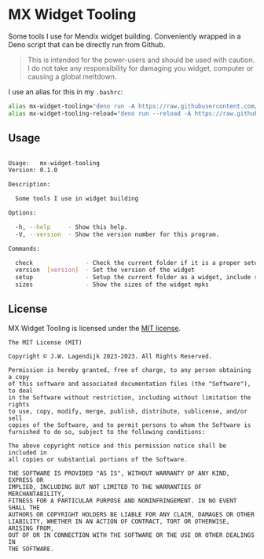 MX Widget Tooling
====

Some tools I use for Mendix widget building. Conveniently wrapped in a Deno script that can be directly run from Github.

> This is intended for the power-users and should be used with caution. I do not take any responsibility for damaging you widget, computer or causing a global meltdown.

I use an alias for this in my `.bashrc`:

```bash
alias mx-widget-tooling="deno run -A https://raw.githubusercontent.com/j3lte/deno-mx-widget-tooling/master/cli.ts"
alias mx-widget-tooling-reload="deno run --reload -A https://raw.githubusercontent.com/j3lte/deno-mx-widget-tooling/master/cli.ts"
```

## Usage

<!-- START SNIPPET -->

```bash

Usage:   mx-widget-tooling
Version: 0.1.0

Description:

  Some tools I use in widget building

Options:

  -h, --help     - Show this help.
  -V, --version  - Show the version number for this program.

Commands:

  check               - Check the current folder if it is a proper setup
  version  [version]  - Set the version of the widget
  setup               - Setup the current folder as a widget, include some goodies left behind by R&D
  sizes               - Show the sizes of the widget mpks

```
<!-- END SNIPPET -->

## License

MX Widget Tooling is licensed under the [MIT license](LICENSE).

<!-- START LICENSE -->

```
The MIT License (MIT)

Copyright © J.W. Lagendijk 2023-2023. All Rights Reserved.

Permission is hereby granted, free of charge, to any person obtaining a copy
of this software and associated documentation files (the "Software"), to deal
in the Software without restriction, including without limitation the rights
to use, copy, modify, merge, publish, distribute, sublicense, and/or sell
copies of the Software, and to permit persons to whom the Software is
furnished to do so, subject to the following conditions:

The above copyright notice and this permission notice shall be included in
all copies or substantial portions of the Software.

THE SOFTWARE IS PROVIDED "AS IS", WITHOUT WARRANTY OF ANY KIND, EXPRESS OR
IMPLIED, INCLUDING BUT NOT LIMITED TO THE WARRANTIES OF MERCHANTABILITY,
FITNESS FOR A PARTICULAR PURPOSE AND NONINFRINGEMENT. IN NO EVENT SHALL THE
AUTHORS OR COPYRIGHT HOLDERS BE LIABLE FOR ANY CLAIM, DAMAGES OR OTHER
LIABILITY, WHETHER IN AN ACTION OF CONTRACT, TORT OR OTHERWISE, ARISING FROM,
OUT OF OR IN CONNECTION WITH THE SOFTWARE OR THE USE OR OTHER DEALINGS IN
THE SOFTWARE.

```
<!-- END LICENSE -->
